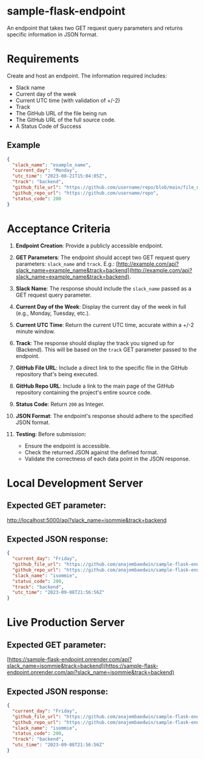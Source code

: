 # sample-flask-endpoint
An endpoint that takes two GET request query parameters and returns specific information in JSON format.

# Requirements
Create and host an endpoint.
The information required includes:

- Slack name
- Current day of the week
- Current UTC time (with validation of +/-2)
- Track
- The GitHub URL of the file being run
- The GitHub URL of the full source code.
- A Status Code of Success

## Example

```json
{
  "slack_name": "example_name",
  "current_day": "Monday",
  "utc_time": "2023-08-21T15:04:05Z",
  "track": "backend",
  "github_file_url": "https://github.com/username/repo/blob/main/file_name.ext",
  "github_repo_url": "https://github.com/username/repo",
  "status_code": 200
}
```

# Acceptance Criteria
1. **Endpoint Creation**:
   Provide a publicly accessible endpoint.

2. **GET Parameters**:
   The endpoint should accept two GET request query parameters: `slack_name` and `track`.
   E.g.: [http://example.com/api?slack_name=example_name&track=backend](http://example.com/api?slack_name=example_name&track=backend).

3. **Slack Name**:
   The response should include the `slack_name` passed as a GET request query parameter.

4. **Current Day of the Week**:
   Display the current day of the week in full (e.g., Monday, Tuesday, etc.).

5. **Current UTC Time**:
   Return the current UTC time, accurate within a +/-2 minute window.

6. **Track**:
   The response should display the track you signed up for (Backend). This will be based on the `track` GET parameter passed to the endpoint.

7. **GitHub File URL**:
   Include a direct link to the specific file in the GitHub repository that's being executed.

8. **GitHub Repo URL**:
   Include a link to the main page of the GitHub repository containing the project's entire source code.

9. **Status Code**:
   Return `200` as Integer.

10. **JSON Format**:
    The endpoint's response should adhere to the specified JSON format.

11. **Testing**:
    Before submission:
    - Ensure the endpoint is accessible.
    - Check the returned JSON against the defined format.
    - Validate the correctness of each data point in the JSON response.

# Local Development Server
## Expected GET parameter:

[http://localhost:5000/api?slack_name=isommie&track=backend](http://localhost:5000/api?slack_name=isommie&track=backend)

## Expected JSON response:

```json
{
  "current_day": "Friday",
  "github_file_url": "https://github.com/anajembaedwin/sample-flask-endpoint/blob/main/app.py",
  "github_repo_url": "https://github.com/anajembaedwin/sample-flask-endpoint",
  "slack_name": "isommie",
  "status_code": 200,
  "track": "backend",
  "utc_time": "2023-09-08T21:56:56Z"
}
```

# Live Production Server
## Expected GET parameter:

[https://sample-flask-endpoint.onrender.com/api?slack_name=isommie&track=backend](https://sample-flask-endpoint.onrender.com/api?slack_name=isommie&track=backend)

## Expected JSON response:

```json
{
  "current_day": "Friday",
  "github_file_url": "https://github.com/anajembaedwin/sample-flask-endpoint/blob/main/app.py",
  "github_repo_url": "https://github.com/anajembaedwin/sample-flask-endpoint",
  "slack_name": "isommie",
  "status_code": 200,
  "track": "backend",
  "utc_time": "2023-09-08T21:56:56Z"
}
```